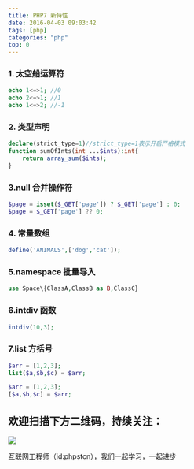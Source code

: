```yaml
---
title: PHP7 新特性
date: 2016-04-03 09:03:42
tags: [php]
categories: "php"
top: 0
---
```


### 1. 太空船运算符

```php
echo 1<=>1; //0
echo 2<=>1; //1
echo 1<=>2; //-1
```

### 2. 类型声明

```php
declare(strict_type=1)//strict_type=1表示开启严格模式
function sumOfInts(int ...$ints):int{
    return array_sum($ints);
}
```

### 3.null 合并操作符

```php
$page = isset($_GET['page']) ? $_GET['page'] : 0;
$page = $_GET['page'] ?? 0;
```

### 4. 常量数组

```php
define('ANIMALS',['dog','cat']);
```

### 5.namespace 批量导入

```php
use Space\{ClassA,ClassB as B,ClassC}
```

### 6.intdiv 函数

```php
intdiv(10,3);
```

### 7.list 方括号

```php
$arr = [1,2,3];
list($a,$b,$c) = $arr;

$arr = [1,2,3];
[$a,$b,$c] = $arr;
```

## 欢迎扫描下方二维码，持续关注：

![](https://ww1.sinaimg.cn/large/a616b9a4gy1g4xzv954a4j20760763yo.jpg)

互联网工程师（id:phpstcn），我们一起学习，一起进步
